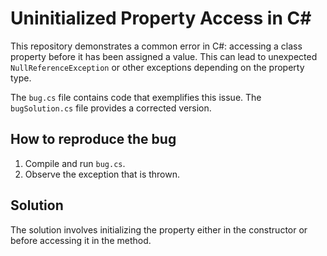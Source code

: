 # Uninitialized Property Access in C#

This repository demonstrates a common error in C#: accessing a class property before it has been assigned a value.  This can lead to unexpected `NullReferenceException` or other exceptions depending on the property type. 

The `bug.cs` file contains code that exemplifies this issue. The `bugSolution.cs` file provides a corrected version.

## How to reproduce the bug

1. Compile and run `bug.cs`.
2. Observe the exception that is thrown.

## Solution

The solution involves initializing the property either in the constructor or before accessing it in the method.